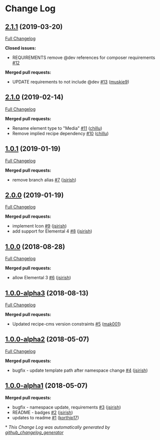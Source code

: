 # Change Log

## [2.1.1](https://github.com/dynamic/silverstripe-elemental-oembed/tree/2.1.1) (2019-03-20)
[Full Changelog](https://github.com/dynamic/silverstripe-elemental-oembed/compare/2.1.0...2.1.1)

**Closed issues:**

- REQUIREMENTS remove @dev references for composer requirements [\#12](https://github.com/dynamic/silverstripe-elemental-oembed/issues/12)

**Merged pull requests:**

- UPDATE requirements to not include @dev [\#13](https://github.com/dynamic/silverstripe-elemental-oembed/pull/13) ([muskie9](https://github.com/muskie9))

## [2.1.0](https://github.com/dynamic/silverstripe-elemental-oembed/tree/2.1.0) (2019-02-14)
[Full Changelog](https://github.com/dynamic/silverstripe-elemental-oembed/compare/1.0.1...2.1.0)

**Merged pull requests:**

- Rename element type to "Media" [\#11](https://github.com/dynamic/silverstripe-elemental-oembed/pull/11) ([chillu](https://github.com/chillu))
- Remove implied recipe dependency [\#10](https://github.com/dynamic/silverstripe-elemental-oembed/pull/10) ([chillu](https://github.com/chillu))

## [1.0.1](https://github.com/dynamic/silverstripe-elemental-oembed/tree/1.0.1) (2019-01-19)
[Full Changelog](https://github.com/dynamic/silverstripe-elemental-oembed/compare/2.0.0...1.0.1)

**Merged pull requests:**

- remove branch alias [\#7](https://github.com/dynamic/silverstripe-elemental-oembed/pull/7) ([jsirish](https://github.com/jsirish))

## [2.0.0](https://github.com/dynamic/silverstripe-elemental-oembed/tree/2.0.0) (2019-01-19)
[Full Changelog](https://github.com/dynamic/silverstripe-elemental-oembed/compare/1.0.0...2.0.0)

**Merged pull requests:**

- implement Icon [\#9](https://github.com/dynamic/silverstripe-elemental-oembed/pull/9) ([jsirish](https://github.com/jsirish))
- add support for Elemental 4 [\#8](https://github.com/dynamic/silverstripe-elemental-oembed/pull/8) ([jsirish](https://github.com/jsirish))

## [1.0.0](https://github.com/dynamic/silverstripe-elemental-oembed/tree/1.0.0) (2018-08-28)
[Full Changelog](https://github.com/dynamic/silverstripe-elemental-oembed/compare/1.0.0-alpha3...1.0.0)

**Merged pull requests:**

- allow Elemental 3 [\#6](https://github.com/dynamic/silverstripe-elemental-oembed/pull/6) ([jsirish](https://github.com/jsirish))

## [1.0.0-alpha3](https://github.com/dynamic/silverstripe-elemental-oembed/tree/1.0.0-alpha3) (2018-08-13)
[Full Changelog](https://github.com/dynamic/silverstripe-elemental-oembed/compare/1.0.0-alpha2...1.0.0-alpha3)

**Merged pull requests:**

- Updated recipe-cms version constraints [\#5](https://github.com/dynamic/silverstripe-elemental-oembed/pull/5) ([mak001](https://github.com/mak001))

## [1.0.0-alpha2](https://github.com/dynamic/silverstripe-elemental-oembed/tree/1.0.0-alpha2) (2018-05-07)
[Full Changelog](https://github.com/dynamic/silverstripe-elemental-oembed/compare/1.0.0-alpha1...1.0.0-alpha2)

**Merged pull requests:**

- bugfix - update template path after namespace change [\#4](https://github.com/dynamic/silverstripe-elemental-oembed/pull/4) ([jsirish](https://github.com/jsirish))

## [1.0.0-alpha1](https://github.com/dynamic/silverstripe-elemental-oembed/tree/1.0.0-alpha1) (2018-05-07)
**Merged pull requests:**

- bugfix - namespace update, requirements [\#3](https://github.com/dynamic/silverstripe-elemental-oembed/pull/3) ([jsirish](https://github.com/jsirish))
- README - badges [\#2](https://github.com/dynamic/silverstripe-elemental-oembed/pull/2) ([jsirish](https://github.com/jsirish))
- updates to readme [\#1](https://github.com/dynamic/silverstripe-elemental-oembed/pull/1) ([korthjp17](https://github.com/korthjp17))



\* *This Change Log was automatically generated by [github_changelog_generator](https://github.com/skywinder/Github-Changelog-Generator)*
